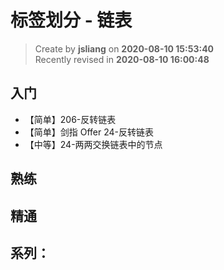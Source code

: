 标签划分 - 链表
===

> Create by **jsliang** on **2020-08-10 15:53:40**  
> Recently revised in **2020-08-10 16:00:48**

## 入门

* 【简单】206-反转链表
* 【简单】剑指 Offer 24-反转链表
* 【中等】24-两两交换链表中的节点

## 熟练



## 精通



## 系列：